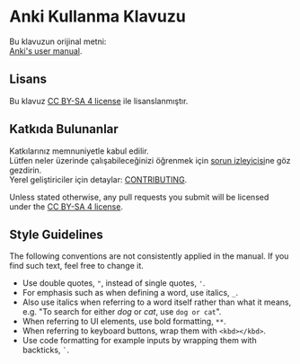 # Anki Kullanma Klavuzu

Bu klavuzun orijinal metni:  
[Anki's user manual](https://docs.ankiweb.net).

## Lisans 

Bu klavuz [CC BY-SA 4 license](https://creativecommons.org/licenses/by-sa/4.0/) ile lisanslanmıştır.

## Katkıda Bulunanlar

Katkılarınız memnuniyetle kabul edilir.  
Lütfen neler üzerinde çalışabileceğinizi öğrenmek için [sorun izleyicisi](https://github.com/ankitects/anki-manual/issues)ne göz gezdirin.  
Yerel geliştiriciler için detaylar: [CONTRIBUTING](CONTRIBUTING.md).

Unless stated otherwise, any pull requests you
submit will be licensed under the [CC BY-SA 4 license](https://creativecommons.org/licenses/by-sa/).

## Style Guidelines

The following conventions are not consistently applied in the manual. If you find such text, feel free to change it.

- Use double quotes, `"`, instead of single quotes, `'`.
- For emphasis such as when defining a word, use italics, `_`.
- Also use italics when referring to a word itself rather than what it means, e.g. "To search for either _dog_ or _cat_, use `dog or cat`".
- When referring to UI elements, use bold formatting, `**`.
- When referring to keyboard buttons, wrap them with `<kbd></kbd>`.
- Use code formatting for example inputs by wrapping them with backticks, `` ` ``.
